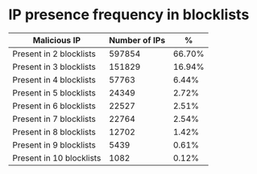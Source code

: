 # IP presence frequency in blocklists
| Malicious IP | Number of IPs | % |
|----|----|----|
| Present in 2 blocklists | 597854 | 66.70% |
| Present in 3 blocklists | 151829 | 16.94% |
| Present in 4 blocklists | 57763 | 6.44% |
| Present in 5 blocklists | 24349 | 2.72% |
| Present in 6 blocklists | 22527 | 2.51% |
| Present in 7 blocklists | 22764 | 2.54% |
| Present in 8 blocklists | 12702 | 1.42% |
| Present in 9 blocklists | 5439 | 0.61% |
| Present in 10 blocklists | 1082 | 0.12% |
